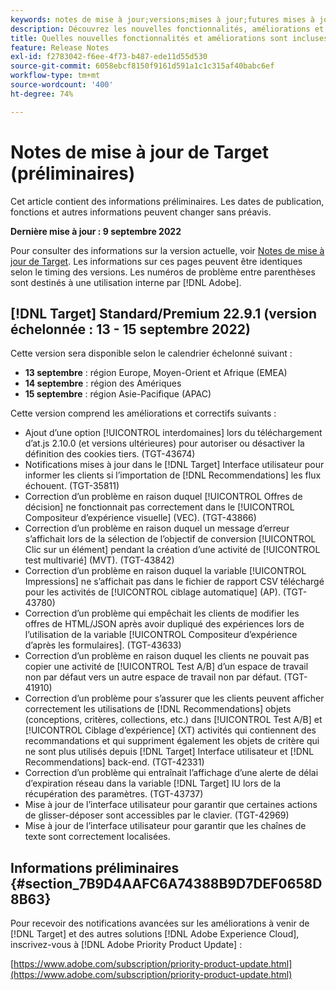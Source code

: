 ```yaml
---
keywords: notes de mise à jour;versions;mises à jour;futures mises à jour;améliorations;nouvelles fonctionnalités;correctifs;préliminaire
description: Découvrez les nouvelles fonctionnalités, améliorations et correctifs de la prochaine version d’Adobe Target, notamment les SDK, les API et les bibliothèques JavaScript.
title: Quelles nouvelles fonctionnalités et améliorations sont incluses dans la prochaine version ?
feature: Release Notes
exl-id: f2783042-f6ee-4f73-b487-ede11d55d530
source-git-commit: 6058ebcf8150f9161d591a1c1c315af40babc6ef
workflow-type: tm+mt
source-wordcount: '400'
ht-degree: 74%

---
```


# Notes de mise à jour de Target (préliminaires)

Cet article contient des informations préliminaires. Les dates de publication, fonctions et autres informations peuvent changer sans préavis.

**Dernière mise à jour : 9 septembre 2022**

Pour consulter des informations sur la version actuelle, voir [Notes de mise à jour de Target](release-notes.md). Les informations sur ces pages peuvent être identiques selon le timing des versions. Les numéros de problème entre parenthèses sont destinés à une utilisation interne par [!DNL Adobe].

## [!DNL Target] Standard/Premium 22.9.1 (version échelonnée : 13 - 15 septembre 2022)

Cette version sera disponible selon le calendrier échelonné suivant :

* **13 septembre** : région Europe, Moyen-Orient et Afrique (EMEA)
* **14 septembre** : région des Amériques
* **15 septembre** : région Asie-Pacifique (APAC)

Cette version comprend les améliorations et correctifs suivants :

* Ajout d’une option [!UICONTROL interdomaines] lors du téléchargement d’at.js 2.10.0 (et versions ultérieures) pour autoriser ou désactiver la définition des cookies tiers. (TGT-43674)
* Notifications mises à jour dans le [!DNL Target] Interface utilisateur pour informer les clients si l’importation de [!DNL Recommendations] les flux échouent. (TGT-35811)
* Correction d’un problème en raison duquel [!UICONTROL Offres de décision] ne fonctionnait pas correctement dans le [!UICONTROL Compositeur d’expérience visuelle] (VEC). (TGT-43866)
* Correction d’un problème en raison duquel un message d’erreur s’affichait lors de la sélection de l’objectif de conversion [!UICONTROL Clic sur un élément] pendant la création d’une activité de [!UICONTROL test multivarié] (MVT). (TGT-43842)
* Correction d’un problème en raison duquel la variable [!UICONTROL Impressions] ne s’affichait pas dans le fichier de rapport CSV téléchargé pour les activités de [!UICONTROL ciblage automatique] (AP). (TGT-43780)
* Correction d’un problème qui empêchait les clients de modifier les offres de HTML/JSON après avoir dupliqué des expériences lors de l’utilisation de la variable [!UICONTROL Compositeur d’expérience d’après les formulaires]. (TGT-43633)
* Correction d’un problème en raison duquel les clients ne pouvait pas copier une activité de [!UICONTROL Test A/B] d’un espace de travail non par défaut vers un autre espace de travail non par défaut. (TGT-41910)
* Correction d’un problème pour s’assurer que les clients peuvent afficher correctement les utilisations de [!DNL Recommendations] objets (conceptions, critères, collections, etc.) dans [!UICONTROL Test A/B] et [!UICONTROL Ciblage d’expérience] (XT) activités qui contiennent des recommandations et qui suppriment également les objets de critère qui ne sont plus utilisés depuis [!DNL Target] Interface utilisateur et [!DNL Recommendations] back-end. (TGT-42331)
* Correction d’un problème qui entraînait l’affichage d’une alerte de délai d’expiration réseau dans la variable [!DNL Target] IU lors de la récupération des paramètres. (TGT-43737)
* Mise à jour de l’interface utilisateur pour garantir que certaines actions de glisser-déposer sont accessibles par le clavier. (TGT-42969)
* Mise à jour de l’interface utilisateur pour garantir que les chaînes de texte sont correctement localisées.

## Informations préliminaires {#section_7B9D4AAFC6A74388B9D7DEF0658D8B63}

Pour recevoir des notifications avancées sur les améliorations à venir de [!DNL Target] et des autres solutions [!DNL Adobe Experience Cloud], inscrivez-vous à [!DNL Adobe Priority Product Update] :

[https://www.adobe.com/subscription/priority-product-update.html](https://www.adobe.com/subscription/priority-product-update.html)
